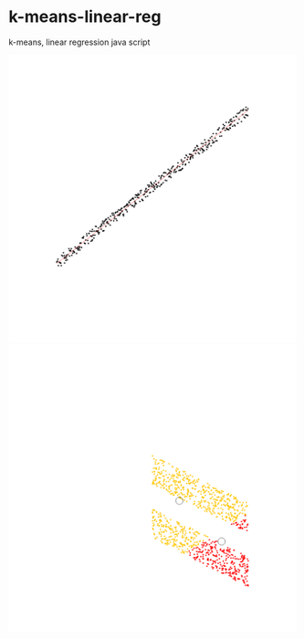 # k-means-linear-reg
k-means, linear regression java script

![alt text](https://github.com/bradegan/k-means-linear-reg/blob/master/output/linear.png)
![alt text](https://github.com/bradegan/k-means-linear-reg/blob/master/output/cluster.png)
